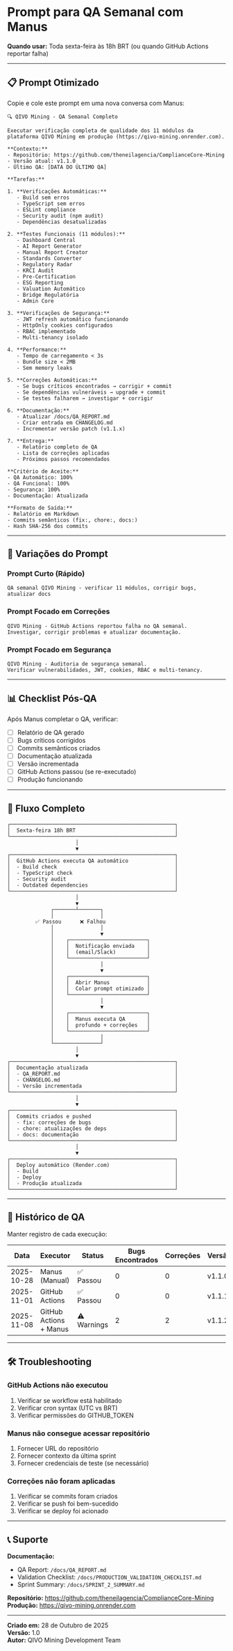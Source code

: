 # Prompt para QA Semanal com Manus

**Quando usar:** Toda sexta-feira às 18h BRT (ou quando GitHub Actions reportar falha)

---

## 📋 Prompt Otimizado

Copie e cole este prompt em uma nova conversa com Manus:

```
🔍 QIVO Mining - QA Semanal Completo

Executar verificação completa de qualidade dos 11 módulos da plataforma QIVO Mining em produção (https://qivo-mining.onrender.com).

**Contexto:**
- Repositório: https://github.com/theneilagencia/ComplianceCore-Mining
- Versão atual: v1.1.0
- Último QA: [DATA DO ÚLTIMO QA]

**Tarefas:**

1. **Verificações Automáticas:**
   - Build sem erros
   - TypeScript sem erros
   - ESLint compliance
   - Security audit (npm audit)
   - Dependências desatualizadas

2. **Testes Funcionais (11 módulos):**
   - Dashboard Central
   - AI Report Generator
   - Manual Report Creator
   - Standards Converter
   - Regulatory Radar
   - KRCI Audit
   - Pre-Certification
   - ESG Reporting
   - Valuation Automático
   - Bridge Regulatória
   - Admin Core

3. **Verificações de Segurança:**
   - JWT refresh automático funcionando
   - HttpOnly cookies configurados
   - RBAC implementado
   - Multi-tenancy isolado

4. **Performance:**
   - Tempo de carregamento < 3s
   - Bundle size < 2MB
   - Sem memory leaks

5. **Correções Automáticas:**
   - Se bugs críticos encontrados → corrigir + commit
   - Se dependências vulneráveis → upgrade + commit
   - Se testes falharem → investigar + corrigir

6. **Documentação:**
   - Atualizar /docs/QA_REPORT.md
   - Criar entrada em CHANGELOG.md
   - Incrementar versão patch (v1.1.x)

7. **Entrega:**
   - Relatório completo de QA
   - Lista de correções aplicadas
   - Próximos passos recomendados

**Critério de Aceite:**
- QA Automático: 100%
- QA Funcional: 100%
- Segurança: 100%
- Documentação: Atualizada

**Formato de Saída:**
- Relatório em Markdown
- Commits semânticos (fix:, chore:, docs:)
- Hash SHA-256 dos commits
```

---

## 🎯 Variações do Prompt

### Prompt Curto (Rápido)
```
QA semanal QIVO Mining - verificar 11 módulos, corrigir bugs, atualizar docs
```

### Prompt Focado em Correções
```
QIVO Mining - GitHub Actions reportou falha no QA semanal. 
Investigar, corrigir problemas e atualizar documentação.
```

### Prompt Focado em Segurança
```
QIVO Mining - Auditoria de segurança semanal.
Verificar vulnerabilidades, JWT, cookies, RBAC e multi-tenancy.
```

---

## 📊 Checklist Pós-QA

Após Manus completar o QA, verificar:

- [ ] Relatório de QA gerado
- [ ] Bugs críticos corrigidos
- [ ] Commits semânticos criados
- [ ] Documentação atualizada
- [ ] Versão incrementada
- [ ] GitHub Actions passou (se re-executado)
- [ ] Produção funcionando

---

## 🔄 Fluxo Completo

```
┌─────────────────────────────────────────────────────┐
│  Sexta-feira 18h BRT                                │
└─────────────────────────────────────────────────────┘
                      │
                      ▼
┌─────────────────────────────────────────────────────┐
│  GitHub Actions executa QA automático               │
│  - Build check                                      │
│  - TypeScript check                                 │
│  - Security audit                                   │
│  - Outdated dependencies                            │
└─────────────────────────────────────────────────────┘
                      │
                      ▼
              ┌───────┴───────┐
              │               │
         ✅ Passou      ❌ Falhou
              │               │
              │               ▼
              │    ┌─────────────────────────┐
              │    │  Notificação enviada    │
              │    │  (email/Slack)          │
              │    └─────────────────────────┘
              │               │
              │               ▼
              │    ┌─────────────────────────┐
              │    │  Abrir Manus            │
              │    │  Colar prompt otimizado │
              │    └─────────────────────────┘
              │               │
              │               ▼
              │    ┌─────────────────────────┐
              │    │  Manus executa QA       │
              │    │  profundo + correções   │
              │    └─────────────────────────┘
              │               │
              └───────────────┘
                      │
                      ▼
┌─────────────────────────────────────────────────────┐
│  Documentação atualizada                            │
│  - QA_REPORT.md                                     │
│  - CHANGELOG.md                                     │
│  - Versão incrementada                              │
└─────────────────────────────────────────────────────┘
                      │
                      ▼
┌─────────────────────────────────────────────────────┐
│  Commits criados e pushed                           │
│  - fix: correções de bugs                           │
│  - chore: atualizações de deps                      │
│  - docs: documentação                               │
└─────────────────────────────────────────────────────┘
                      │
                      ▼
┌─────────────────────────────────────────────────────┐
│  Deploy automático (Render.com)                     │
│  - Build                                            │
│  - Deploy                                           │
│  - Produção atualizada                              │
└─────────────────────────────────────────────────────┘
```

---

## 📅 Histórico de QA

Manter registro de cada execução:

| Data | Executor | Status | Bugs Encontrados | Correções | Versão |
|------|----------|--------|------------------|-----------|--------|
| 2025-10-28 | Manus (Manual) | ✅ Passou | 0 | 0 | v1.1.0 |
| 2025-11-01 | GitHub Actions | ✅ Passou | 0 | 0 | v1.1.1 |
| 2025-11-08 | GitHub Actions + Manus | ⚠️ Warnings | 2 | 2 | v1.1.2 |

---

## 🛠️ Troubleshooting

### GitHub Actions não executou
1. Verificar se workflow está habilitado
2. Verificar cron syntax (UTC vs BRT)
3. Verificar permissões do GITHUB_TOKEN

### Manus não consegue acessar repositório
1. Fornecer URL do repositório
2. Fornecer contexto da última sprint
3. Fornecer credenciais de teste (se necessário)

### Correções não foram aplicadas
1. Verificar se commits foram criados
2. Verificar se push foi bem-sucedido
3. Verificar se deploy foi acionado

---

## 📞 Suporte

**Documentação:**
- QA Report: `/docs/QA_REPORT.md`
- Validation Checklist: `/docs/PRODUCTION_VALIDATION_CHECKLIST.md`
- Sprint Summary: `/docs/SPRINT_2_SUMMARY.md`

**Repositório:** https://github.com/theneilagencia/ComplianceCore-Mining  
**Produção:** https://qivo-mining.onrender.com

---

**Criado em:** 28 de Outubro de 2025  
**Versão:** 1.0  
**Autor:** QIVO Mining Development Team

